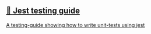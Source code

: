 ## [📄️<!-- --> <!-- -->Jest testing guide](/react-native-teleport/pr-preview/pr-25/docs/recipes/jest-testing-guide.md)

[A testing-guide showing how to write unit-tests using jest](/react-native-teleport/pr-preview/pr-25/docs/recipes/jest-testing-guide.md)
